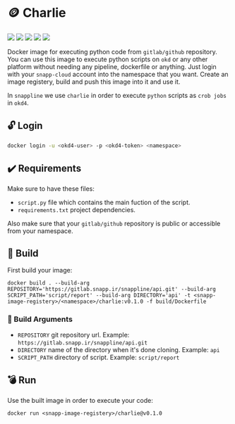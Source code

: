 # :coin: Charlie

![](https://img.shields.io/github/v/release/amirhnajafiz/charlie)
![](https://img.shields.io/badge/platform-docker-9cf)
![](https://img.shields.io/badge/language-python-blue)
![](https://img.shields.io/badge/language-bash-success)
![](https://img.shields.io/badge/env-okd4-yellow)

Docker image for executing python code from ```gitlab/github``` repository.
You can use this image to execute python scripts on ```okd``` or any other platform without
needing any pipeline, dockerfile or anything.
Just login with your ```snapp-cloud``` account into the namespace that you want.
Create an image registery, build and push this image into it and use it.

In ```snappline``` we use ```charlie``` in order to execute ```python``` scripts as ```crob jobs``` in ```okd4```.

## :unlock: Login

```sh
docker login -u <okd4-user> -p <okd4-token> <namespace>
```

## :heavy_check_mark: Requirements

Make sure to have these files:

- ```script.py``` file which contains the main fuction of the script.
- ```requirements.txt``` project dependencies.

Also make sure that your ```gitlab/github``` repository is public or accessible from your namespace.

## :hammer: Build

First build your image:

```shell
docker build . --build-arg REPOSITORY='https://gitlab.snapp.ir/snappline/api.git' --build-arg SCRIPT_PATH='script/report' --build-arg DIRECTORY='api' -t <snapp-image-registery>/<namespace>/charlie:v0.1.0 -f build/Dockerfile
```

### :wrench: Build Arguments

- ```REPOSITORY``` git repository url. Example: ```https://gitlab.snapp.ir/snappline/api.git```
- ```DIRECTORY``` name of the directory when it's done cloning. Example: ```api```
- ```SCRIPT_PATH``` directory of script. Example: ```script/report```

## :bomb: Run

Use the built image in order to execute your code:

```shell
docker run <snapp-image-registery>/charlie@v0.1.0
```
